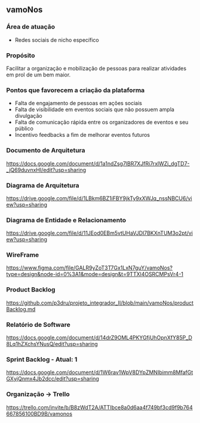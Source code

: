 ## vamoNos

### Área de atuação
- Redes sociais de nicho específico

### Propósito
Facilitar a organização e mobilização de pessoas para realizar atividades em prol de um bem maior.

### Pontos que favorecem a criação da plataforma
- Falta de engajamento de pessoas em ações sociais
- Falta de visibilidade em eventos sociais que não possuem ampla divulgação
- Falta de comunicação rápida entre os organizadores de eventos e seu público
- Incentivo feedbacks a fim de melhorar eventos futuros

### Documento de Arquitetura
https://docs.google.com/document/d/1a1ndZsg7lBR7XJfRi7rxlWZj_dgTD7-_jQ69duvnxHI/edit?usp=sharing

### Diagrama de Arquitetura
https://drive.google.com/file/d/1LBkm6BZ1iFBY9jkTy9xXWJq_nssNBCU6/view?usp=sharing

### Diagrama de Entidade e Relacionamento
https://drive.google.com/file/d/11JEod0EBm5vtUHaVJDI7BKXnTUM3o2pt/view?usp=sharing

### WireFrame
https://www.figma.com/file/GALR9yZoT3T7Gx1LxN7guY/vamoNos?type=design&node-id=0%3A1&mode=design&t=9TTXl4OSRCMPsVr4-1

### Product Backlog
https://github.com/p3dru/projeto_integrador_II/blob/main/vamoNos/productBacklog.md

### Relatório de Software
https://docs.google.com/document/d/14drZ9OML4PKYGfjUhOpnXfY85P_D8Lq1hZXchsYNusQ/edit?usp=sharing

### Sprint Backlog - Atual: 1
https://docs.google.com/document/d/1W6rav1WpV8DYpZMNIbimm8MfafGtGXyjQnmx4Jb2dcc/edit?usp=sharing

### Organização -> Trello
https://trello.com/invite/b/B8zWdT2A/ATTIbce8a0d6aa4f749bf3cd9f9b764667856100BD9B/vamonos

